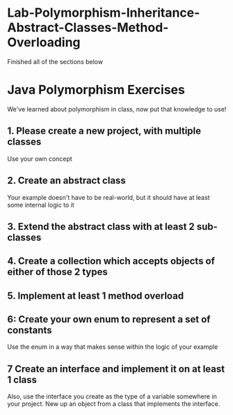 # Lab-Polymorphism-Inheritance-Abstract-Classes-Method-Overloading
Finished all of the sections below 

# Java Polymorphism Exercises
We've learned about polymorphism in class, now put that knowledge to use!

## 1. Please create a new project, with multiple classes
Use your own concept

## 2. Create an abstract class
Your example doesn't have to be real-world, but it should have at least some internal logic to it

## 3. Extend the abstract class with at least 2 sub-classes

## 4. Create a collection which accepts objects of either of those 2 types

## 5. Implement at least 1 method overload

## 6: Create your own enum to represent a set of constants
Use the enum in a way that makes sense within the logic of your example

## 7 Create an interface and implement it on at least 1 class
Also, use the interface you create as the type of a variable somewhere in your project. New up an object from a class that implements the interface.

